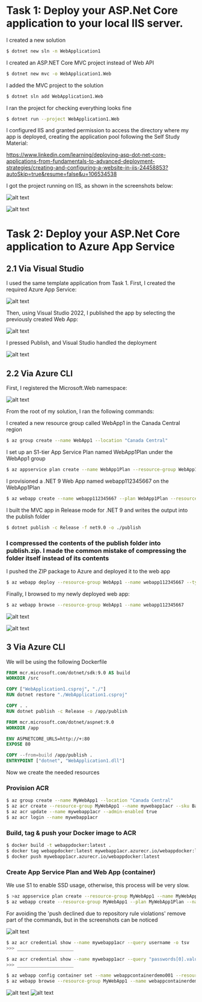 # Task 1: Deploy your ASP.Net Core application to your local IIS server.

I created a new solution

```bash
$ dotnet new sln -n WebApplication1
```

I created an ASP.NET Core MVC project instead of Web API

```bash
$ dotnet new mvc -o WebApplication1.Web
```

I added the MVC project to the solution
```bash
$ dotnet sln add WebApplication1.Web
```

I ran the project for checking everything looks fine

```bash
$ dotnet run --project WebApplication1.Web
```


I configured IIS and granted permission to access the directory where my app is deployed, creating the application pool following the Self Study Material:

https://www.linkedin.com/learning/deploying-asp-dot-net-core-applications-from-fundamentals-to-advanced-deployment-strategies/creating-and-configuring-a-website-in-iis-24458853?autoSkip=true&resume=false&u=106534538

I got the project running on IIS, as shown in the screenshots below:

![alt text](./001-deploy-iis/iis-add-website.png)

![alt text](./001-deploy-iis/iis-configuration.png)

# Task 2: Deploy your ASP.Net Core application to Azure App Service 

## 2.1 Via Visual Studio

I used the same template application from Task 1. First, I created the required Azure App Service:

![alt text](./002.1-deploy-azure/101-az-portal.png)

Then, using Visual Studio 2022, I published the app by selecting the previously created Web App:

![alt text](./002.1-deploy-azure/101-az-vs2022-publish.png)

I pressed Publish, and Visual Studio handled the deployment

![alt text](./002.1-deploy-azure/104-az-finished.png)

## 2.2 Via Azure CLI

First, I registered the Microsoft.Web namespace:

![alt text](./002.2-deploy-azure-cli/202.0-register.png)

From the root of my solution, I ran the following commands:

I created a new resource group called WebApp1 in the Canada Central region

```bash
$ az group create --name WebApp1 --location "Canada Central"
```

I set up an S1-tier App Service Plan named WebApp1Plan under the WebApp1 group

```bash
$ az appservice plan create --name WebApp1Plan --resource-group WebApp1 --location "Canada Central" --sku S1
```

I provisioned a .NET 9 Web App named webapp112345667 on the WebApp1Plan

```bash
$ az webapp create --name webapp112345667 --plan WebApp1Plan --resource-group WebApp1 --runtime "dotnet:9"
```

I built the MVC app in Release mode for .NET 9 and writes the output into the publish folder
```bash
$ dotnet publish -c Release -f net9.0 -o ./publish
```

### I compressed the contents of the publish folder into publish.zip. I made the common mistake of compressing the folder itself instead of its contents

I pushed the ZIP package to Azure and deployed it to the web app

```bash
$ az webapp deploy --resource-group WebApp1 --name webapp112345667 --type zip --src-path publish.zip
```

Finally, I browsed to my newly deployed web app:

```bash
$ az webapp browse --resource-group WebApp1 --name webapp112345667
```

![alt text](./002.2-deploy-azure-cli/203-deployed.png)

![alt text](./002.2-deploy-azure-cli/203-end.png)

## 3 Via Azure CLI

We will be using the following Dockerfile

```Dockerfile
FROM mcr.microsoft.com/dotnet/sdk:9.0 AS build
WORKDIR /src

COPY ["WebApplication1.csproj", "./"]
RUN dotnet restore "./WebApplication1.csproj"

COPY . .
RUN dotnet publish -c Release -o /app/publish

FROM mcr.microsoft.com/dotnet/aspnet:9.0
WORKDIR /app

ENV ASPNETCORE_URLS=http://+:80
EXPOSE 80

COPY --from=build /app/publish .
ENTRYPOINT ["dotnet", "WebApplication1.dll"]
```

Now we create the needed resources

### Provision ACR

```bash
$ az group create --name MyWebApp1 --location "Canada Central"
$ az acr create --resource-group MyWebApp1 --name mywebapp1acr --sku Basic
$ az acr update --name mywebapp1acr --admin-enabled true
$ az acr login --name mywebapp1acr
```

### Build, tag & push your Docker image to ACR

```bash
$ docker build -t webappdocker:latest .  
$ docker tag webappdocker:latest mywebapp1acr.azurecr.io/webappdocker:latest
$ docker push mywebapp1acr.azurecr.io/webappdocker:latest
```

### Create App Service Plan and Web App (container)
We use S1 to enable SSD usage, otherwise, this process will be very slow.

```bash
$ >az appservice plan create --resource-group MyWebApp1 --name MyWebApp1Plan --is-linux --sku S1
$ az webapp create --resource-group MyWebApp1 --plan MyWebApp1Plan --name webappcontainerdemo001 --container-image-name mywebapp1acr.azurecr.io/webappdocker:latest
```

For avoiding the 'push declined due to repository rule violations' remove part of the commands, but in the screenshots can be noticed

![alt text](./003/launching.png)

```bash
$ az acr credential show --name mywebapp1acr --query username -o tsv
>>> _____________________

$ az acr credential show --name mywebapp1acr --query "passwords[0].value" -o tsv
>>> _____________________

$ az webapp config container set --name webappcontainerdemo001 --resource-group MyWebApp1 --container-registry-url https://mywebapp1acr.azurecr.io --container-registry-XXXXX _____________________ --container-registry-XXX _____________________
$ az webapp browse --resource-group MyWebApp1 --name webappcontainerdemo001
```


![alt text](./003/app-logs.png)
![alt text](./003/web-running.png)